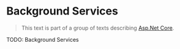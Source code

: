 # Background Services

> This text is part of a group of texts describing [Asp.Net Core](Index.md).

TODO: Background Services